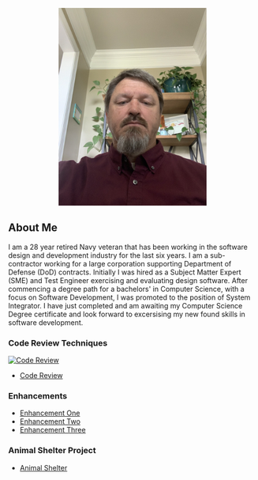 <p align="center">
<img src="https://github.com/chelsterv/chelsterv.github.io/blob/main/IMG_0228.jpeg?raw=true" width="300" />
</p>

## About Me

I am a 28 year retired Navy veteran that has been working in the software design and development industry for the last six years. I am a sub-contractor working for a large corporation supporting Department of Defense (DoD) contracts. Initially I was hired as a Subject Matter Expert (SME) and Test Engineer exercising and evaluating design software. After commencing a degree path for a bachelors' in Computer Science, with a focus on Software Development, I was promoted to the position of System Integrator. I have just completed and am awaiting my Computer Science Degree certificate and look forward to excersising my new found skills in software development.

### Code Review Techniques

<a href="https://youtu.be/d4EaUvMKCyU" target="_blank"><img src="https://img.youtube.com/vi/d4EaUvMKCyU/0.jpg" title="Code Review" /></a>

* [Code Review](https://github.com/chelsterv/chelsterv.github.io/tree/main/2-2MilestoneOne)

### Enhancements

* [Enhancement One](https://github.com/chelsterv/chelsterv.github.io/tree/main/3-2MilestoneTwo)
* [Enhancement Two](https://github.com/chelsterv/chelsterv.github.io/tree/main/4-2MilestoneThree)
* [Enhancement Three](https://github.com/chelsterv/chelsterv.github.io/tree/main/5-2MilestoneFour)


### Animal Shelter Project

* [Animal Shelter](https://github.com/chelsterv/chelsterv.github.io/tree/main/animal-registry)
